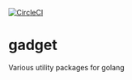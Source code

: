 [![CircleCI](https://circleci.com/gh/Kasita-Inc/gadget.svg?style=shield&circle-token=082f3781088469415eb70f56890e3c4a4593ddaa)](https://circleci.com/gh/Kasita-Inc/gadget)

# gadget
Various utility packages for golang
